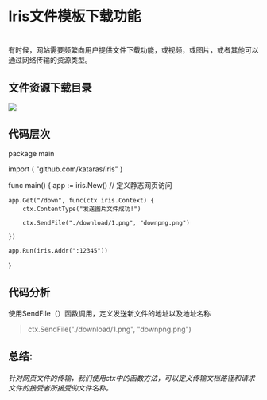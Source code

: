 # Iris文件模板下载功能
#
有时候，网站需要频繁向用户提供文件下载功能，或视频，或图片，或者其他可以通过网络传输的资源类型。
## 文件资源下载目录
![](https://i.imgur.com/w6ibL8p.png)


## 代码层次

package main

import (
	"github.com/kataras/iris"
)

func main() {
	app := iris.New()
	// 定义静态网页访问

	app.Get("/down", func(ctx iris.Context) {
		ctx.ContentType("发送图片文件成功!")

		ctx.SendFile("./download/1.png", "downpng.png")

	})

	app.Run(iris.Addr(":12345"))
}


## 代码分析

使用SendFile（）函数调用，定义发送新文件的地址以及地址名称

>ctx.SendFile("./download/1.png", "downpng.png") 

## 总结:
###### 针对网页文件的传输，我们使用ctx中的函数方法，可以定义传输文档路径和请求文件的接受者所接受的文件名称。